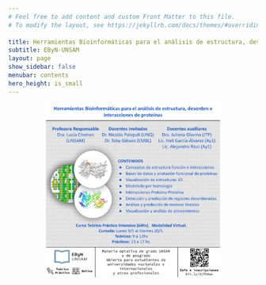 ```yaml
---
# Feel free to add content and custom Front Matter to this file.
# To modify the layout, see https://jekyllrb.com/docs/themes/#overriding-theme-defaults

title: Herramientas Bioinformáticas para el análisis de estructura, desorden e interacciones de proteínas
subtitle: EByN-UNSAM
layout: page
show_sidebar: false
menubar: contents
hero_height: is_small
---
```


<p style="text-align:center">
<img src="./img/2022_Estructural_Flyer_Difusion_Cuadrado.png" alt="UniProt Homepage" style="max-width:70%">
</p>

<!---
{% include notification.html message="This resource is not available yet." %}
--->